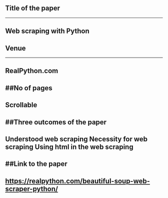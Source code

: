 ## Title of the paper
---
Web scraping with Python
---

## Venue
---
RealPython.com
---

##No of pages
---
Scrollable
---

##Three outcomes of the paper
---
Understood web scraping
Necessity for web scraping
Using html in the web scraping
---

##Link to the paper
---
https://realpython.com/beautiful-soup-web-scraper-python/
---
